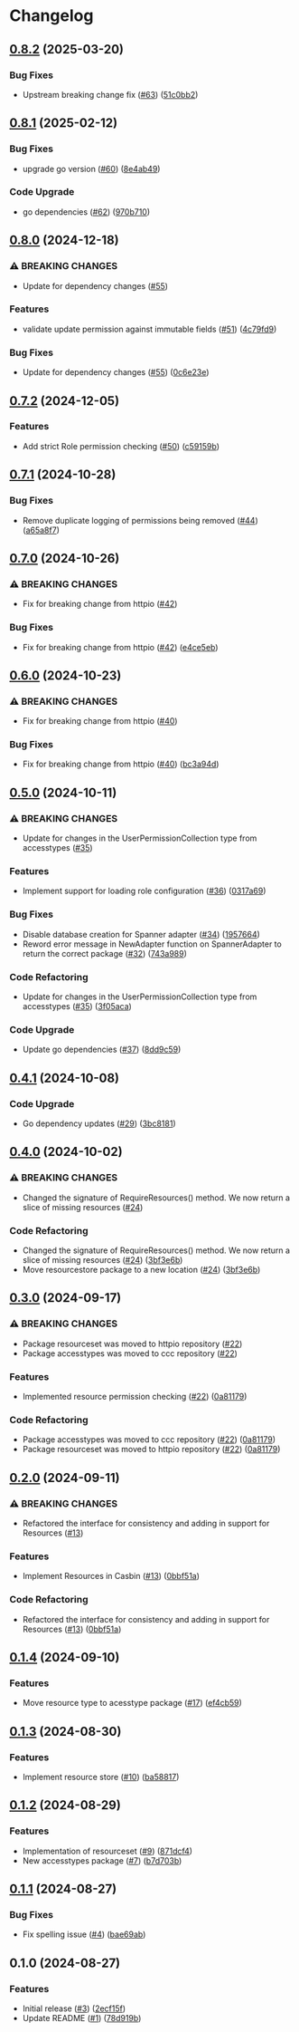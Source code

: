 # Changelog

## [0.8.2](https://github.com/cccteam/access/compare/v0.8.1...v0.8.2) (2025-03-20)


### Bug Fixes

* Upstream breaking change fix ([#63](https://github.com/cccteam/access/issues/63)) ([51c0bb2](https://github.com/cccteam/access/commit/51c0bb2be2155229b21cb24843f46fe04f71c4eb))

## [0.8.1](https://github.com/cccteam/access/compare/v0.8.0...v0.8.1) (2025-02-12)


### Bug Fixes

* upgrade go version ([#60](https://github.com/cccteam/access/issues/60)) ([8e4ab49](https://github.com/cccteam/access/commit/8e4ab4923c2840818a35cede95afc58de5e1597c))


### Code Upgrade

* go dependencies ([#62](https://github.com/cccteam/access/issues/62)) ([970b710](https://github.com/cccteam/access/commit/970b710d22989efe6e6b41cbb274d9a672f6724b))

## [0.8.0](https://github.com/cccteam/access/compare/v0.7.2...v0.8.0) (2024-12-18)


### ⚠ BREAKING CHANGES

* Update for dependency changes ([#55](https://github.com/cccteam/access/issues/55))

### Features

* validate update permission against immutable fields ([#51](https://github.com/cccteam/access/issues/51)) ([4c79fd9](https://github.com/cccteam/access/commit/4c79fd97c616c60ce9e2be24fff7af24e4d7a707))


### Bug Fixes

* Update for dependency changes ([#55](https://github.com/cccteam/access/issues/55)) ([0c6e23e](https://github.com/cccteam/access/commit/0c6e23efbbc05bb8eb3a00109b5e2a0208a9dbc0))

## [0.7.2](https://github.com/cccteam/access/compare/v0.7.1...v0.7.2) (2024-12-05)


### Features

* Add strict Role permission checking ([#50](https://github.com/cccteam/access/issues/50)) ([c59159b](https://github.com/cccteam/access/commit/c59159bbcf30f0498aad07107722cc58d617cb98))

## [0.7.1](https://github.com/cccteam/access/compare/v0.7.0...v0.7.1) (2024-10-28)


### Bug Fixes

* Remove duplicate logging of permissions being removed ([#44](https://github.com/cccteam/access/issues/44)) ([a65a8f7](https://github.com/cccteam/access/commit/a65a8f7d7fa1a5e24006716dfc0f74056dd6e91c))

## [0.7.0](https://github.com/cccteam/access/compare/v0.6.0...v0.7.0) (2024-10-26)


### ⚠ BREAKING CHANGES

* Fix for breaking change from httpio ([#42](https://github.com/cccteam/access/issues/42))

### Bug Fixes

* Fix for breaking change from httpio ([#42](https://github.com/cccteam/access/issues/42)) ([e4ce5eb](https://github.com/cccteam/access/commit/e4ce5eb58ba3ccb8f8dcdee1894c33925d0fa86d))

## [0.6.0](https://github.com/cccteam/access/compare/v0.5.0...v0.6.0) (2024-10-23)


### ⚠ BREAKING CHANGES

* Fix for breaking change from httpio ([#40](https://github.com/cccteam/access/issues/40))

### Bug Fixes

* Fix for breaking change from httpio ([#40](https://github.com/cccteam/access/issues/40)) ([bc3a94d](https://github.com/cccteam/access/commit/bc3a94dc0b7a6b343b620379ddb334a43ff0d3f2))

## [0.5.0](https://github.com/cccteam/access/compare/v0.4.1...v0.5.0) (2024-10-11)


### ⚠ BREAKING CHANGES

* Update for changes in the UserPermissionCollection type from accesstypes ([#35](https://github.com/cccteam/access/issues/35))

### Features

* Implement support for loading role configuration ([#36](https://github.com/cccteam/access/issues/36)) ([0317a69](https://github.com/cccteam/access/commit/0317a693726e35f8bc77b178d7c68c1803c0226d))


### Bug Fixes

* Disable database creation for Spanner adapter ([#34](https://github.com/cccteam/access/issues/34)) ([1957664](https://github.com/cccteam/access/commit/195766485bb39d2db8e547df39d3b9791b3e46af))
* Reword error message in NewAdapter function on SpannerAdapter to return the correct package ([#32](https://github.com/cccteam/access/issues/32)) ([743a989](https://github.com/cccteam/access/commit/743a9894775338672340881d51216b44127d8c15))


### Code Refactoring

* Update for changes in the UserPermissionCollection type from accesstypes ([#35](https://github.com/cccteam/access/issues/35)) ([3f05aca](https://github.com/cccteam/access/commit/3f05acadacce283279eccad88c1fddca68a56e9a))


### Code Upgrade

* Update go dependencies ([#37](https://github.com/cccteam/access/issues/37)) ([8dd9c59](https://github.com/cccteam/access/commit/8dd9c598272099ee1e7343bfd3fdb992529e7346))

## [0.4.1](https://github.com/cccteam/access/compare/v0.4.0...v0.4.1) (2024-10-08)


### Code Upgrade

* Go dependency updates ([#29](https://github.com/cccteam/access/issues/29)) ([3bc8181](https://github.com/cccteam/access/commit/3bc81819b4d980f5b0d058086d07269809f98487))

## [0.4.0](https://github.com/cccteam/access/compare/v0.3.0...v0.4.0) (2024-10-02)


### ⚠ BREAKING CHANGES

* Changed the signature of RequireResources() method. We now return a slice of missing resources ([#24](https://github.com/cccteam/access/issues/24))

### Code Refactoring

* Changed the signature of RequireResources() method. We now return a slice of missing resources ([#24](https://github.com/cccteam/access/issues/24)) ([3bf3e6b](https://github.com/cccteam/access/commit/3bf3e6b20e7e24f9f0c56eac88913867761c20ec))
* Move resourcestore package to a new location ([#24](https://github.com/cccteam/access/issues/24)) ([3bf3e6b](https://github.com/cccteam/access/commit/3bf3e6b20e7e24f9f0c56eac88913867761c20ec))

## [0.3.0](https://github.com/cccteam/access/compare/v0.2.0...v0.3.0) (2024-09-17)


### ⚠ BREAKING CHANGES

* Package resourceset was moved to httpio repository ([#22](https://github.com/cccteam/access/issues/22))
* Package accesstypes was moved to ccc repository ([#22](https://github.com/cccteam/access/issues/22))

### Features

* Implemented resource permission checking ([#22](https://github.com/cccteam/access/issues/22)) ([0a81179](https://github.com/cccteam/access/commit/0a811797d2f2a22b92d73d2f37baeacdb8db5bf7))


### Code Refactoring

* Package accesstypes was moved to ccc repository ([#22](https://github.com/cccteam/access/issues/22)) ([0a81179](https://github.com/cccteam/access/commit/0a811797d2f2a22b92d73d2f37baeacdb8db5bf7))
* Package resourceset was moved to httpio repository ([#22](https://github.com/cccteam/access/issues/22)) ([0a81179](https://github.com/cccteam/access/commit/0a811797d2f2a22b92d73d2f37baeacdb8db5bf7))

## [0.2.0](https://github.com/cccteam/access/compare/v0.1.4...v0.2.0) (2024-09-11)


### ⚠ BREAKING CHANGES

* Refactored the interface for consistency and adding in support for Resources ([#13](https://github.com/cccteam/access/issues/13))

### Features

* Implement Resources in Casbin ([#13](https://github.com/cccteam/access/issues/13)) ([0bbf51a](https://github.com/cccteam/access/commit/0bbf51a1c44d73e2c876b88c3bc169a06cc5db37))


### Code Refactoring

* Refactored the interface for consistency and adding in support for Resources ([#13](https://github.com/cccteam/access/issues/13)) ([0bbf51a](https://github.com/cccteam/access/commit/0bbf51a1c44d73e2c876b88c3bc169a06cc5db37))

## [0.1.4](https://github.com/cccteam/access/compare/v0.1.3...v0.1.4) (2024-09-10)


### Features

* Move resource type to acesstype package ([#17](https://github.com/cccteam/access/issues/17)) ([ef4cb59](https://github.com/cccteam/access/commit/ef4cb5965ae343aa50d4d8be6ad21a6d848935aa))

## [0.1.3](https://github.com/cccteam/access/compare/v0.1.2...v0.1.3) (2024-08-30)


### Features

* Implement resource store ([#10](https://github.com/cccteam/access/issues/10)) ([ba58817](https://github.com/cccteam/access/commit/ba58817e15a4985811fec3a73345b05a2505ad09))

## [0.1.2](https://github.com/cccteam/access/compare/v0.1.1...v0.1.2) (2024-08-29)


### Features

* Implementation of resourceset ([#9](https://github.com/cccteam/access/issues/9)) ([871dcf4](https://github.com/cccteam/access/commit/871dcf414b04b1bd57ee333863b1900694a5a446))
* New accesstypes package ([#7](https://github.com/cccteam/access/issues/7)) ([b7d703b](https://github.com/cccteam/access/commit/b7d703b2ca8ac7143865450e38a73912abaaa765))

## [0.1.1](https://github.com/cccteam/access/compare/v0.1.0...v0.1.1) (2024-08-27)


### Bug Fixes

* Fix spelling issue ([#4](https://github.com/cccteam/access/issues/4)) ([bae69ab](https://github.com/cccteam/access/commit/bae69ab38148470927d0494fcf8d5eca72e3ae3d))

## 0.1.0 (2024-08-27)


### Features

* Initial release ([#3](https://github.com/cccteam/access/issues/3)) ([2ecf15f](https://github.com/cccteam/access/commit/2ecf15f12ddf185ff803084eab1a94ce90e60ca4))
* Update README ([#1](https://github.com/cccteam/access/issues/1)) ([78d919b](https://github.com/cccteam/access/commit/78d919b52c39ba0f264ab4682479107f43ae67a1))
